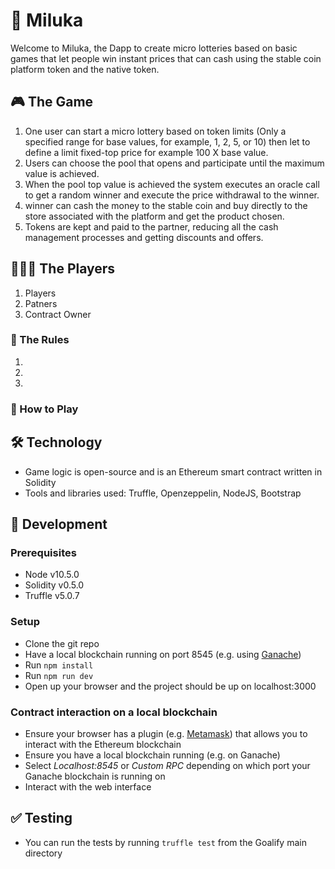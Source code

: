 # :star2: Miluka

Welcome to Miluka, the Dapp to create micro lotteries based on basic games that let people win instant prices that can cash using the stable coin platform token and the native token.
 
## 🎮 The Game

1) One user can start a micro lottery based on token limits (Only a specified range for base values, for example, 1, 2, 5, or 10) then let to define a limit fixed-top price for example 100 X base value.
2) Users can choose the pool that opens and participate until the maximum value is achieved.
3) When the pool top value is achieved the system executes an oracle call to get a random winner and execute the price withdrawal to the winner.
4) winner can cash the money to the stable coin and buy directly to the store associated with the platform and get the product chosen.
5) Tokens are kept and paid to the partner, reducing all the cash management processes and getting discounts and offers.

## 👩🏻‍💻 The Players

1. Players
2. Patners
3. Contract Owner

### 📜 The Rules

1)
2)
3)




### 📖 How to Play



## 🛠 Technology

- Game logic is open-source and is an Ethereum smart contract written in Solidity
- Tools and libraries used: Truffle, Openzeppelin, NodeJS, Bootstrap

## 🚀‍ Development

### Prerequisites
- Node v10.5.0
- Solidity v0.5.0
- Truffle v5.0.7

### Setup
- Clone the git repo  
- Have a local blockchain running on port 8545 (e.g. using [Ganache](https://www.trufflesuite.com/ganache))
- Run `npm install`
- Run `npm run dev`
- Open up your browser and the project should be up on localhost:3000

### Contract interaction on a local blockchain
- Ensure your browser has a plugin (e.g. [Metamask](https://metamask.io/)) that allows you to interact with the Ethereum blockchain
- Ensure you have a local blockchain running (e.g. on Ganache)
- Select *Localhost:8545* or *Custom RPC* depending on which port your Ganache blockchain is running on
- Interact with the web interface

## ✅ Testing
- You can run the tests by running `truffle test` from the Goalify main directory
